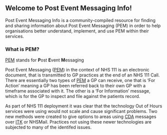 ## Welcome to Post Event Messaging Info!

Post Event Messaging Info is a community-compiled resource for finding and sharing information about Post Event Messaging (PEM) in order to help organisations better understand, implement, and use PEM within their services.


### What is PEM?
[PEM](glossary.md#pem) stands for <b>P</b>ost <b>E</b>vent <b>M</b>essaging

Post Event Messaging ([PEM](glossary.md#pem)) in the context of NHS 111 is an electronic document, that is transmitted to GP practices at the end of an NHS 111 Call. There are essentially two types of [PEM](glossary.md#pem) a GP can receive, one that is ‘For Action’ meaning a GP has been referred back to their own GP with a timeframe associated with it. The other is a ‘For Information’ message, which is for the GP to inspect and file against the patients record.

As part of NHS 111 deployment it was clear that the technology Out of Hours services were using would not scale and cause significant problems. Two new methods were created to give options to areas using [CDA](glossary.md#cda) messages over [ITK](glossary.md#itk) or NHSMail. Practices not using these newer technologies are subjected to many of the identifed issues.
